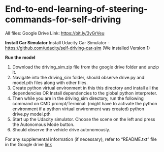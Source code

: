 # End-to-end-learning-of-steering-commands-for-self-driving

All files:
Google Drive Link: https://bit.ly/3yGrVeu

**Install Car Simulator**
Install Udacity Car Simulator - https://github.com/udacity/self-driving-car-sim (We installed Version 1)

**Run the model**
1. Download the driving_sim.zip file from the google drive folder and unzip it.
2. Navigate into the driving_sim folder, should observe drive.py and model.pth files along with other files.
3. Create python virtual environment in this this directory and install all the dependencies
OR
Install dependencies to the global python interpreter.
4. Then while you are in the driving_sim directory, run the following command on CMD
prompt/Terminal:
(might have to activate the python environment if a python virtual environment was created)
python drive.py model.pth
5. Start up the Udacity simulator. Choose the scene on the left and press the Autonomous Mode
button.
6. Should observe the vehicle drive autonomously.

For any supplemental information (if necessary), refer to “README.txt” file in the Google drive [link](https://drive.google.com/drive/u/2/folders/1nXlceIZaJ9Fb6nV7FciKhhkF5QJFuLWH)
